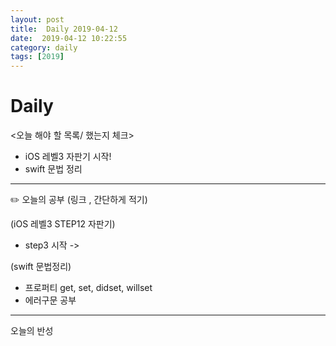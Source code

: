 ```yaml
---
layout: post
title:  Daily 2019-04-12
date:  2019-04-12 10:22:55
category: daily
tags: [2019]
---
```


# Daily

<오늘 해야 할 목록/ 했는지 체크>

- iOS 레벨3 자판기 시작!
- swift 문법 정리

------

✏️ 오늘의 공부 (링크 , 간단하게 적기)

(iOS 레벨3  STEP12 자판기)

- step3 시작 ->

(swift 문법정리)

-  프로퍼티 get, set, didset, willset
- 에러구문 공부

------

오늘의 반성

> 